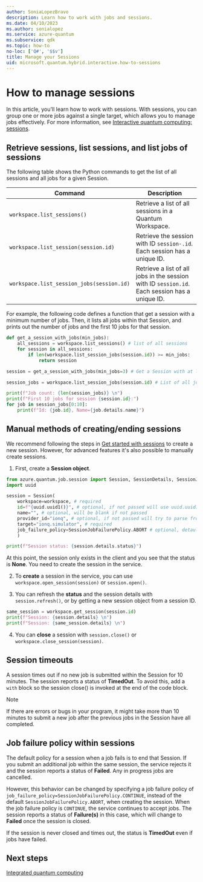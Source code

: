```yaml
---
author: SoniaLopezBravo
description: Learn how to work with jobs and sessions.
ms.date: 04/10/2023
ms.author: sonialopez
ms.service: azure-quantum
ms.subservice: qdk
ms.topic: how-to
no-loc: ['Q#', '$$v']
title: Manage your Sessions
uid: microsoft.quantum.hybrid.interactive.how-to-sessions
---
```


# How to manage sessions

In this article, you'll learn how to work with sessions. With sessions, you can group one or more jobs against a single target, which allows you to manage jobs effectively. For more information, see [Interactive quantum computing: sessions](xref:microsoft.quantum.hybrid.interactive).

## Retrieve sessions, list sessions, and list jobs of sessions

The following table shows the Python commands to get the list of all sessions and all jobs for a given Session. 

|Command|Description|
|---|---|
|`workspace.list_sessions()`| Retrieve a list of all sessions in a Quantum Workspace.|
|`workspace.list_session(session.id)` | Retrieve the session with ID `session-.id`. Each session has a unique ID. |
|`workspace.list_session_jobs(session.id)` | Retrieve a list of all jobs in the session with ID `session.id`. Each session has a unique ID.|

For example, the following code defines a function that get a session with a minimum number of jobs. Then, it lists all jobs within that Session, and prints out the number of jobs and the first 10 jobs for that session. 

```python
def get_a_session_with_jobs(min_jobs):
    all_sessions = workspace.list_sessions() # list of all sessions
    for session in all_sessions:
        if len(workspace.list_session_jobs(session.id)) >= min_jobs:
            return session

session = get_a_session_with_jobs(min_jobs=3) # Get a Session with at least 3 jobs

session_jobs = workspace.list_session_jobs(session.id) # List of all jobs within Session ID

print(f"Job count: {len(session_jobs)} \n")
print(f"First 10 jobs for session {session.id}:")
for job in session_jobs[0:10]:
    print(f"Id: {job.id}, Name={job.details.name}")
```


## Manual methods of creating/ending sessions

We recommend following the steps in [Get started with sessions](xref:microsoft.quantum.hybrid.interactive#get-started-with-sessions) to create a new session. However, for advanced features it's also possible to manually create sessions. 

1. First, create a **Session object**. 

  ```python
  from azure.quantum.job.session import Session, SessionDetails, SessionJobFailurePolicy
  import uuid

  session = Session(
      workspace=workspace, # required
      id=f"{uuid.uuid1()}", # optional, if not passed will use uuid.uuid1()
      name="", # optional, will be blank if not passed
      provider_id="ionq", # optional, if not passed will try to parse from the target
      target="ionq.simulator", # required
      job_failure_policy=SessionJobFailurePolicy.ABORT # optional, detaults to abort
      )

  print(f"Session status: {session.details.status}")
  ```
  At this point, the session only exists in the client and you see that the status is **None**. You need to create the session in the service.

2. To **create** a session in the service, you can use `workspace.open_session(session)` or `session.open()`.

3. You can refresh the **status** and the session details with `session.refresh()`, or by getting a new session object from a session ID. 

  ```python
  same_session = workspace.get_session(session.id) 
  print(f"Session: {session.details} \n")
  print(f"Session: {same_session.details} \n")
  ```

4. You can **close** a session with `session.close()` or `workspace.close_session(session)`.   
  
## Session timeouts

A session times out if no new job is submitted within the Session for 10 minutes. The session reports a status of **TimedOut**. To avoid this, add a `with` block so the session close() is invoked at the end of the code block. 

> [!NOTE]
> If there are errors or bugs in your program, it might take more than 10 minutes to submit a new job after the previous jobs in the Session have all completed. 

## Job failure policy within sessions

The default policy for a session when a job fails is to end that Session. If you submit an additional job within the same session, the service rejects it and the session reports a status of **Failed**. Any in progress jobs are cancelled.

However, this behavior can be changed by specifying a job failure policy of `job_failure_policy=SessionJobFailurePolicy.CONTINUE`, instead of the default `SessionJobFailurePolicy.ABORT`, when creating the session. When the job failure policy is `CONTINUE`, the service continues to accept jobs. The session reports a status of **Failure(s)** in this case, which will change to **Failed** once the session is closed.

If the session is never closed and times out, the status is **TimedOut** even if jobs have failed. 

## Next steps

[Integrated quantum computing](xref:microsoft.quantum.hybrid.integrated)
